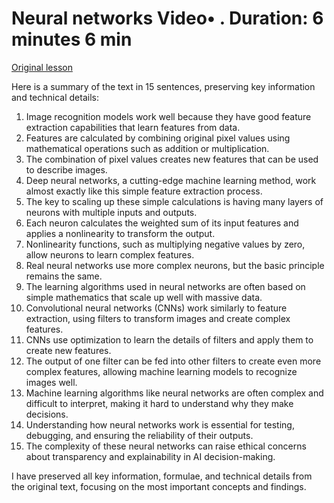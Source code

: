 # Neural networks Video• . Duration: 6 minutes 6 min

[Original lesson](https://www.coursera.org/learn/uol-how-computers-work/lecture/YSOLq/neural-networks)

Here is a summary of the text in 15 sentences, preserving key information and technical details:

1. Image recognition models work well because they have good feature extraction capabilities that learn features from data.
2. Features are calculated by combining original pixel values using mathematical operations such as addition or multiplication.
3. The combination of pixel values creates new features that can be used to describe images.
4. Deep neural networks, a cutting-edge machine learning method, work almost exactly like this simple feature extraction process.
5. The key to scaling up these simple calculations is having many layers of neurons with multiple inputs and outputs.
6. Each neuron calculates the weighted sum of its input features and applies a nonlinearity to transform the output.
7. Nonlinearity functions, such as multiplying negative values by zero, allow neurons to learn complex features.
8. Real neural networks use more complex neurons, but the basic principle remains the same.
9. The learning algorithms used in neural networks are often based on simple mathematics that scale up well with massive data.
10. Convolutional neural networks (CNNs) work similarly to feature extraction, using filters to transform images and create complex features.
11. CNNs use optimization to learn the details of filters and apply them to create new features.
12. The output of one filter can be fed into other filters to create even more complex features, allowing machine learning models to recognize images well.
13. Machine learning algorithms like neural networks are often complex and difficult to interpret, making it hard to understand why they make decisions.
14. Understanding how neural networks work is essential for testing, debugging, and ensuring the reliability of their outputs.
15. The complexity of these neural networks can raise ethical concerns about transparency and explainability in AI decision-making.

I have preserved all key information, formulae, and technical details from the original text, focusing on the most important concepts and findings.


